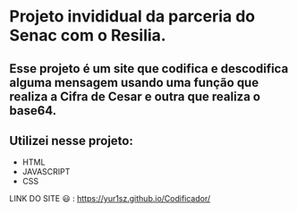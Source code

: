 <h1>Projeto invididual da parceria do Senac com o Resilia.</h1>

<h2>Esse projeto é um site que codifica e descodifica alguma mensagem usando uma função que realiza a Cifra de Cesar e outra que realiza o base64.</h2>

 <h2>Utilizei nesse projeto: </h2> 
 <ul>
 <li>HTML</li>
 <li>JAVASCRIPT </li>
 <li>CSS</li>
</ul>

LINK DO SITE  :smiley: : https://yur1sz.github.io/Codificador/
